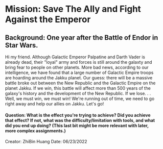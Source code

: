 <h1>Mission: Save The Ally and Fight Against the Emperor</h1>
<h2>Background: One year after the Battle of Endor in Star Wars.</h2> 

Hi my friend. Although Galactic Emperor Palpatine and Darth Vader is already dead, their "loyal" army and forces is still around the galaxty and bring fear to people on other planets. More bad news, according to our intelligence, we have found that a large number of Galactic Empire troops are hoarding around the Jakku planet. Our guess: there will be a massive battle broke out between the New Republic and the Galactic Empire on the planet Jakku. If we win, this battle will affect more than 500 years of the galaxy's history and the development of the New Republic. If we lose. . . Well, we must win, we must win! We're running out of time, we need to go right away and help our allies on Jakku. Let's go!


<h4>Question: What is the effect you're trying to achieve? Did you achieve that effect?  If not, what was the difficulty/limitation with tools, and what did you end up doing? (This last bit might be more relevant with later, more complex assignments.) </h4>


Creator: ZhiBin Huang
Date: 06/23/2022
